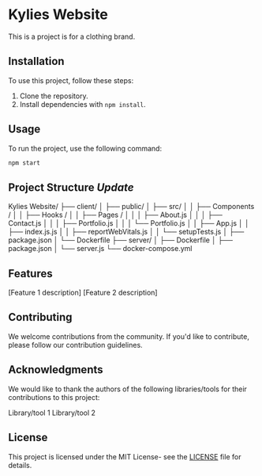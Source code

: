 # Kylies Website

This is a project is for a clothing brand.

## Installation

To use this project, follow these steps:

1. Clone the repository.
2. Install dependencies with `npm install`.

## Usage

To run the project, use the following command:

```bash
npm start
```

## Project Structure *Update*

Kylies Website/
├── client/
│ ├── public/
│ ├── src/
│ │ ├── Components /
│ │ ├── Hooks /
│ │ ├── Pages /
│ │ │ ├── About.js
│ │ │ ├── Contact.js
│ │ │ ├── Portfolio.js
│ │ │ └── Portfolio.js
│ │ ├── App.js
│ │ ├── index.js.js
│ │ ├── reportWebVitals.js
│ │ └── setupTests.js
│ ├── package.json
│ └── Dockerfile
├── server/
│ ├── Dockerfile
│ ├── package.json
│ └── server.js
└── docker-compose.yml

## Features

[Feature 1 description]
[Feature 2 description]

## Contributing

We welcome contributions from the community. If you'd like to contribute, please follow our contribution guidelines.

## Acknowledgments

We would like to thank the authors of the following libraries/tools for their contributions to this project:

Library/tool 1
Library/tool 2

## License

This project is licensed under the MIT License- see the [LICENSE](LICENSE) file for details.
